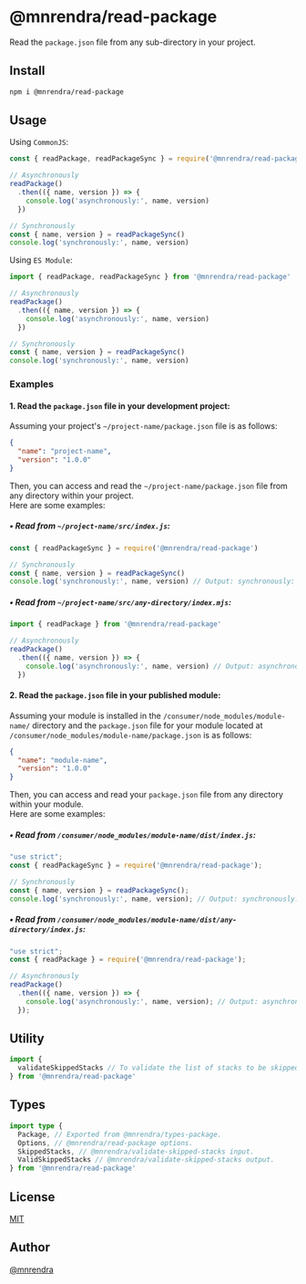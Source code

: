 # @mnrendra/read-package
Read the `package.json` file from any sub-directory in your project.

## Install
```bash
npm i @mnrendra/read-package
```

## Usage

Using `CommonJS`:
```javascript
const { readPackage, readPackageSync } = require('@mnrendra/read-package')

// Asynchronously
readPackage()
  .then(({ name, version }) => {
    console.log('asynchronously:', name, version)
  })

// Synchronously
const { name, version } = readPackageSync()
console.log('synchronously:', name, version)
```

Using `ES Module`:
```javascript
import { readPackage, readPackageSync } from '@mnrendra/read-package'

// Asynchronously
readPackage()
  .then(({ name, version }) => {
    console.log('asynchronously:', name, version)
  })

// Synchronously
const { name, version } = readPackageSync()
console.log('synchronously:', name, version)
```

### Examples

#### 1. Read the `package.json` file in your development project:
Assuming your project's `~/project-name/package.json` file is as follows:
```json
{
  "name": "project-name",
  "version": "1.0.0"
}
```

Then, you can access and read the `~/project-name/package.json` file from any directory within your project.<br/>
Here are some examples:<br/>

##### • Read from `~/project-name/src/index.js`:
```javascript
const { readPackageSync } = require('@mnrendra/read-package')

// Synchronously
const { name, version } = readPackageSync()
console.log('synchronously:', name, version) // Output: synchronously: project-name 1.0.0
```

##### • Read from `~/project-name/src/any-directory/index.mjs`:
```javascript
import { readPackage } from '@mnrendra/read-package'

// Asynchronously
readPackage()
  .then(({ name, version }) => {
    console.log('asynchronously:', name, version) // Output: asynchronously: project-name 1.0.0
  })
```

#### 2. Read the `package.json` file in your published module:
Assuming your module is installed in the `/consumer/node_modules/module-name/` directory and the `package.json` file for your module located at `/consumer/node_modules/module-name/package.json` is as follows:
```json
{
  "name": "module-name",
  "version": "1.0.0"
}
```

Then, you can access and read your `package.json` file from any directory within your module.<br/>
Here are some examples:<br/>

##### • Read from `/consumer/node_modules/module-name/dist/index.js`:
```javascript
"use strict";
const { readPackageSync } = require('@mnrendra/read-package');

// Synchronously
const { name, version } = readPackageSync();
console.log('synchronously:', name, version); // Output: synchronously: module-name 1.0.0
```

##### • Read from `/consumer/node_modules/module-name/dist/any-directory/index.js`:
```javascript
"use strict";
const { readPackage } = require('@mnrendra/read-package');

// Asynchronously
readPackage()
  .then(({ name, version }) => {
    console.log('asynchronously:', name, version); // Output: asynchronously: module-name 1.0.0
  });
```

## Utility
```javascript
import {
  validateSkippedStacks // To validate the list of stacks to be skipped. More info: @mnrendra/validate-skipped-stacks
} from '@mnrendra/read-package'
```

## Types
```typescript
import type {
  Package, // Exported from @mnrendra/types-package.
  Options, // @mnrendra/read-package options.
  SkippedStacks, // @mnrendra/validate-skipped-stacks input.
  ValidSkippedStacks // @mnrendra/validate-skipped-stacks output.
} from '@mnrendra/read-package'
```

## License
[MIT](https://github.com/mnrendra/read-package/blob/HEAD/LICENSE)

## Author
[@mnrendra](https://github.com/mnrendra)
